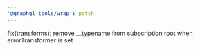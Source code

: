 ```yaml
---
'@graphql-tools/wrap': patch
---
```


fix(transforms): remove \_\_typename from subscription root when errorTransformer is set
